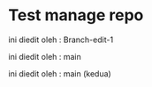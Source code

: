 # Test manage repo

ini diedit oleh : Branch-edit-1

ini diedit oleh : main

ini diedit oleh : main (kedua)